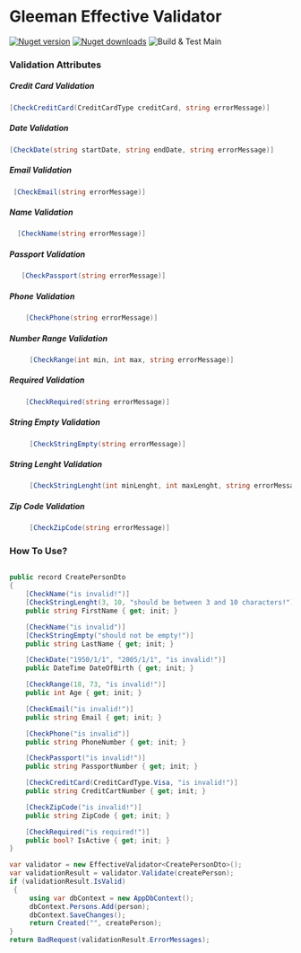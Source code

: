 # Gleeman Effective Validator

[![Nuget version](https://img.shields.io/nuget/v/Gleeman.EffectiveValidator.svg?logo=nuget)](https://www.nuget.org/packages/Gleeman.EffectiveValidator/)
[![Nuget downloads](https://img.shields.io/nuget/dt/Gleeman.EffectiveValidator?logo=nuget)](https://www.nuget.org/packages/Gleeman.EffectiveValidator/)
![Build & Test Main](https://github.com/Blazored/LocalStorage/workflows/Build%20&%20Test%20Main/badge.svg)


### Validation Attributes

##### Credit Card Validation
```csharp
[CheckCreditCard(CreditCardType creditCard, string errorMessage)]
```
##### Date Validation
```csharp
[CheckDate(string startDate, string endDate, string errorMessage)]
```
##### Email Validation
```csharp
 [CheckEmail(string errorMessage)]
```
##### Name Validation
```csharp
  [CheckName(string errorMessage)]
```
##### Passport Validation
```csharp
   [CheckPassport(string errorMessage)]
```
##### Phone Validation
```csharp
    [CheckPhone(string errorMessage)]
```
##### Number Range Validation
```csharp
     [CheckRange(int min, int max, string errorMessage)]
```
##### Required Validation
```csharp
    [CheckRequired(string errorMessage)]
```
##### String Empty Validation
```csharp
     [CheckStringEmpty(string errorMessage)]
```
##### String Lenght Validation
```csharp
     [CheckStringLenght(int minLenght, int maxLenght, string errorMessage)]
```
##### Zip Code Validation
```csharp
     [CheckZipCode(string errorMessage)]
```

### How To Use?
```csharp

public record CreatePersonDto
{
    [CheckName("is invalid!")]
    [CheckStringLenght(3, 10, "should be between 3 and 10 characters!")]
    public string FirstName { get; init; }

    [CheckName("is invalid")]
    [CheckStringEmpty("should not be empty!")]
    public string LastName { get; init; }

    [CheckDate("1950/1/1", "2005/1/1", "is invalid!")]
    public DateTime DateOfBirth { get; init; }

    [CheckRange(18, 73, "is invalid!")]
    public int Age { get; init; }

    [CheckEmail("is invalid!")]
    public string Email { get; init; }

    [CheckPhone("is invalid")]
    public string PhoneNumber { get; init; }

    [CheckPassport("is invalid!")]
    public string PassportNumber { get; init; }

    [CheckCreditCard(CreditCardType.Visa, "is invalid!")]
    public string CreditCartNumber { get; init; }

    [CheckZipCode("is invalid!")]
    public string ZipCode { get; init; }

    [CheckRequired("is required!")]
    public bool? IsActive { get; init; }
}

```
```csharp
var validator = new EffectiveValidator<CreatePersonDto>();
var validationResult = validator.Validate(createPerson);
if (validationResult.IsValid)
 {
     using var dbContext = new AppDbContext();
     dbContext.Persons.Add(person);
     dbContext.SaveChanges();
     return Created("", createPerson);
}
return BadRequest(validationResult.ErrorMessages);


```
